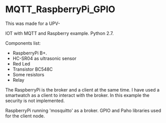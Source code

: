# MQTT_RaspberryPi_GPIO
This was made for a UPV-

IOT with MQTT and Raspberry example. Python 2.7.

Components list:
 * RaspberryPi B+. 
 * HC-SR04 as ultrasonic sensor
 * Red Led
 * Transistor BC548C
 * Some resistors
 * Relay
 
 The RaspberryPi is the broker and a client at the same time.
 I have used a smartwatch as a client to interact with the broker.
 In this example the security is not implemented.
 
 RaspberryPi running 'mosquitto' as a broker. GPIO and Paho libraries used for the client node.
